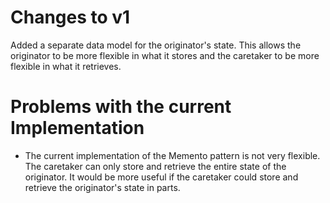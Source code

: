# Changes to v1
Added a separate data model for the originator's state. This allows the originator to be more flexible in what it stores and the caretaker to be more flexible in what it retrieves.
# Problems with the current Implementation
- The current implementation of the Memento pattern is not very flexible. The caretaker can only store and retrieve the entire state of the originator. It would be more useful if the caretaker could store and retrieve the originator's state in parts.